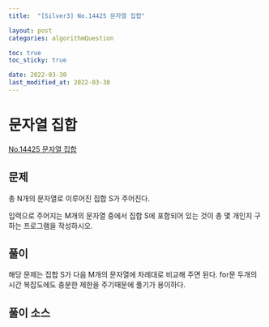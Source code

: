 ```yaml
---
title:  "[Silver3] No.14425 문자열 집합"

layout: post
categories: algorithmQuestion

toc: true
toc_sticky: true

date: 2022-03-30
last_modified_at: 2022-03-30
---
```


# 문자열 집합

[No.14425 문자열 집합](https://www.acmicpc.net/problem/14425)

## 문제

총 N개의 문자열로 이루어진 집합 S가 주어진다.

입력으로 주어지는 M개의 문자열 중에서 집합 S에 포함되어 있는 것이 총 몇 개인지 구하는 프로그램을 작성하시오.

## 풀이

해당 문제는 집합 S가 다음 M개의 문자열에 차례대로 비교해 주면 된다.
for문 두개의 시간 복잡도에도 충분한 제한을 주기때문에 풀기가 용이하다.

## 풀이 소스

<script src="https://gist.github.com/dh37789/6fe65e1f03d90540430e8104bf57c803.js"></script>
